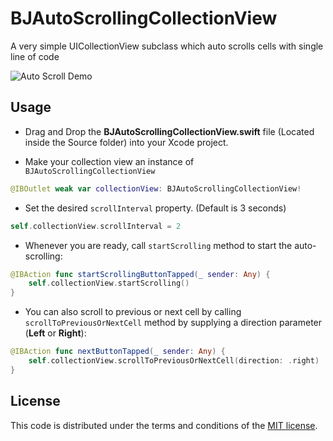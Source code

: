 # BJAutoScrollingCollectionView
A very simple UICollectionView subclass which auto scrolls cells with single line of code

![Auto Scroll Demo](https://media.giphy.com/media/xULW8tb7b1ncOjf1Ju/giphy.gif)


## Usage

- Drag and Drop the **BJAutoScrollingCollectionView.swift** file (Located inside the Source folder) into your Xcode project.

- Make your collection view an instance of `BJAutoScrollingCollectionView`

```swift
@IBOutlet weak var collectionView: BJAutoScrollingCollectionView!
```


- Set the desired `scrollInterval` property. (Default is 3 seconds)

```swift
self.collectionView.scrollInterval = 2
```


- Whenever you are ready, call `startScrolling` method to start the auto-scrolling:

```swift
@IBAction func startScrollingButtonTapped(_ sender: Any) {
    self.collectionView.startScrolling()
}
```


- You can also scroll to previous or next cell by calling `scrollToPreviousOrNextCell` method by supplying a direction parameter (**Left** or **Right**):

```swift
@IBAction func nextButtonTapped(_ sender: Any) {
    self.collectionView.scrollToPreviousOrNextCell(direction: .right)
}
```

## License

This code is distributed under the terms and conditions of the [MIT license](LICENSE).
